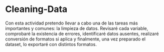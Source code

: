 # Cleaning-Data
Con esta actividad pretendo llevar a cabo una de las tareas más importantes y comunes: la limpieza de datos. Revisaré cada variable, comprobaré la existencia de errores, identificaré datos ausentes, realizaré conversión de formatos si aplica y finalmente, una vez preparado el dataset, lo exportaré con distintos formatos.
